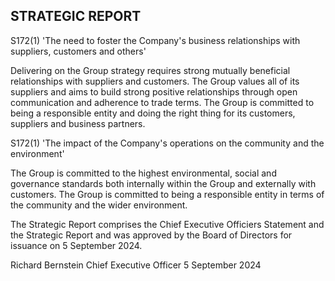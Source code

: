 ## STRATEGIC REPORT

S172(1) 'The need to foster the Company's business relationships with suppliers, customers and others'

Delivering on the Group strategy requires strong mutually beneficial relationships with suppliers and customers. The Group values all of its suppliers and aims to build strong positive relationships through open communication and adherence to trade terms. The Group is committed to being a responsible entity and doing the right thing for its customers, suppliers and business partners.

S172(1) 'The impact of the Company's operations on the community and the environment'

The Group is committed to the highest environmental, social and governance standards both internally within the Group and externally with customers. The Group is committed to being a responsible entity in terms of the community and the wider environment.

The Strategic Report comprises the Chief Executive Officiers Statement and the Strategic Report and was approved by the Board of Directors for issuance on 5 September 2024.

Richard Bernstein Chief Executive Officer 5 September 2024

<!-- image -->

<!-- image -->